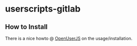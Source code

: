 # userscripts-gitlab

## How to Install

There is a nice howto @ [OpenUserJS](https://github.com/OpenUserJs/OpenUserJS.org/wiki/Userscript-beginners-HOWTO) on the usage/installation.
